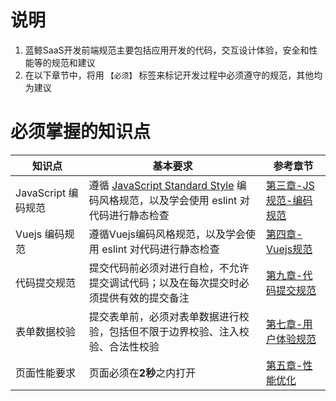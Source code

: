 # 说明

1. 蓝鲸SaaS开发前端规范主要包括应用开发的代码，交互设计体验，安全和性能等的规范和建议
2. 在以下章节中，将用 `【必须】` 标签来标记开发过程中必须遵守的规范，其他均为建议

# 必须掌握的知识点


| 知识点 | 基本要求 | 参考章节 | 
| ------ | ------ | ------ |
|  JavaScript 编码规范  | 遵循 [JavaScript Standard Style](https://github.com/standard/standard/blob/master/docs/README-zhcn.md) 编码风格规范，以及学会使用 eslint 对代码进行静态检查 |  [第三章-JS规范-编码规范](./JS规范/编码规范.md) |
|  Vuejs 编码规范  | 遵循Vuejs编码风格规范，以及学会使用 eslint 对代码进行静态检查 |  [第四章-Vuejs规范](./Vuejs规范/编码规范.md) |
|  代码提交规范  | 提交代码前必须对进行自检，不允许提交调试代码；以及在每次提交时必须提供有效的提交备注 |  [第九章-代码提交规范](./其它/代码提交规范.md) |
| 表单数据校验 | 提交表单前，必须对表单数据进行校验，包括但不限于边界校验、注入校验、合法性校验 | [第七章-用户体验规范](./用户体验规范/PC端/表单类.md) | 
| 页面性能要求 | 页面必须在**2秒**之内打开 | [第五章-性能优化](./性能优化/编码建议.md) |

